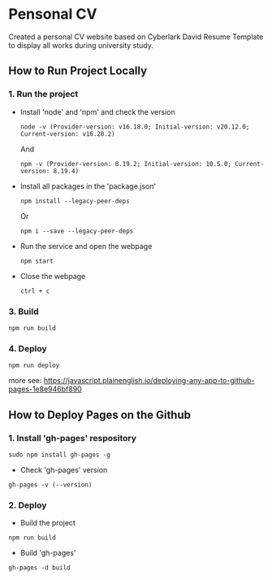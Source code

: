 # Pensonal CV
Created a personal CV website based on Cyberlark David Resume Template to display all works during university study.

## How to Run Project Locally
### 1. Run the project
* Install 'node' and 'npm' and check the version
    ```shell
    node -v (Provider-version: v16.18.0; Initial-version: v20.12.0; Current-version: v16.20.2)
    ```
    And
    ```shell
    npm -v (Provider-version: 8.19.2; Initial-version: 10.5.0; Current-version: 8.19.4)
    ```

* Install all packages in the 'package.json'
    ```shell
    npm install --legacy-peer-deps
    ```
    Or
    ```shell
    npm i --save --legacy-peer-deps
    ```

* Run the service and open the webpage
    ```shell
    npm start
    ```
   
* Close the webpage
    ```shell
    ctrl + c
    ```

### 3. Build
```shell
npm run build
```

### 4. Deploy
```shell
npm run deploy
```
more see: https://javascript.plainenglish.io/deploying-any-app-to-github-pages-1e8e946bf890


## How to Deploy Pages on the Github
### 1. Install 'gh-pages' respository
```shell
sudo npm install gh-pages -g
```
* Check 'gh-pages' version
```shell
gh-pages -v (--version)
```

### 2. Deploy 
* Build the project
```shell
npm run build
```

* Build 'gh-pages'
```shell
gh-pages -d build
```
